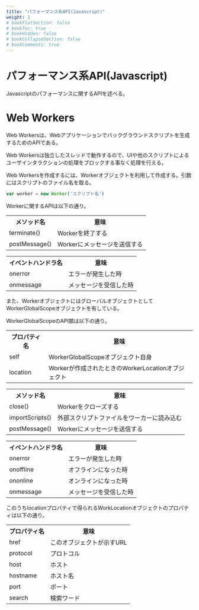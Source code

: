 ```yaml
---
title: "パフォーマンス系API(Javascript)"
weight: 1
# bookFlatSection: false
# bookToc: true
# bookHidden: false
# bookCollapseSection: false
# bookComments: true
---
```


# パフォーマンス系API(Javascript)

Javascriptのパフォーマンスに関するAPIを述べる。

# Web Workers

Web Workersは、Webアプリケーションでバックグラウンドスクリプトを生成するためのAPIである。

Web Workersは独立したスレッドで動作するので、UIや他のスクリプトによるユーザインタラクションの処理をブロックする事なく処理を行える。

Web Workersを作成するには、Workerオブジェクトを利用して作成する。引数にはスクリプトのファイル名を取る。

```javascript
var worker = new Worker('スクリプト名')
```

Workerに関するAPIは以下の通り。

<table style="border:none;">
    <tr>
        <th style="border:none;">メソッド名</td>
        <th style="border:none;">意味</td>
    </tr>
    <tr>
        <td style="border:none;">terminate()</td>
        <td style="border:none;">Workerを終了する</td>
    </tr>
    <tr>
        <td style="border:none;">postMessage()</td>
        <td style="border:none;">Workerにメッセージを送信する</td>
    </tr>
</table>

<table style="border:none;">
    <tr>
        <th style="border:none;">イベントハンドラ名</td>
        <th style="border:none;">意味</td>
    </tr>
    <tr>
        <td style="border:none;">onerror</td>
        <td style="border:none;">エラーが発生した時</td>
    </tr>
    <tr>
        <td style="border:none;">onmessage</td>
        <td style="border:none;">メッセージを受信した時</td>
    </tr>
</table>

また、WorkerオブジェクトにはグローバルオブジェクトとしてWorkerGlobalScopeオブジェクトを有している。

WorkerGlobalScopeのAPI類は以下の通り。

<table style="border:none;">
    <tr>
        <th style="border:none;">プロパティ名</td>
        <th style="border:none;">意味</td>
    </tr>
    <tr>
        <td style="border:none;">self</td>
        <td style="border:none;">WorkerGlobalScopeオブジェクト自身</td>
    </tr>
    <tr>
        <td style="border:none;">location</td>
        <td style="border:none;">Workerが作成されたときのWorkerLocationオブジェクト</td>
    </tr>
</table>

<table style="border:none;">
    <tr>
        <th style="border:none;">メソッド名</td>
        <th style="border:none;">意味</td>
    </tr>
    <tr>
        <td style="border:none;">close()</td>
        <td style="border:none;">Workerをクローズする</td>
    </tr>
    <tr>
        <td style="border:none;">importScripts()</td>
        <td style="border:none;">外部スクリプトファイルをワーカーに読み込む</td>
    </tr>
    <tr>
        <td style="border:none;">postMessage()</td>
        <td style="border:none;">Workerにメッセージを送信する</td>
    </tr>
</table>

<table style="border:none;">
    <tr>
        <th style="border:none;">イベントハンドラ名</td>
        <th style="border:none;">意味</td>
    </tr>
    <tr>
        <td style="border:none;">onerror</td>
        <td style="border:none;">エラーが発生した時</td>
    </tr>
    <tr>
        <td style="border:none;">onoffline</td>
        <td style="border:none;">オフラインになった時</td>
    </tr>
    <tr>
        <td style="border:none;">ononline</td>
        <td style="border:none;">オンラインになった時</td>
    </tr>
    <tr>
        <td style="border:none;">onmessage</td>
        <td style="border:none;">メッセージを受信した時</td>
    </tr>
</table>

このうちlocationプロパティで得られるWorkLocationオブジェクトのプロパティは以下の通り。

<table style="border:none;">
    <tr>
        <th style="border:none;">プロパティ名</td>
        <th style="border:none;">意味</td>
    </tr>
    <tr>
        <td style="border:none;">href</td>
        <td style="border:none;">このオブジェクトが示すURL</td>
    </tr>
    <tr>
        <td style="border:none;">protocol</td>
        <td style="border:none;">プロトコル</td>
    </tr>
    <tr>
        <td style="border:none;">host</td>
        <td style="border:none;">ホスト</td>
    </tr>
    <tr>
        <td style="border:none;">hostname</td>
        <td style="border:none;">ホスト名</td>
    </tr>
    <tr>
        <td style="border:none;">port</td>
        <td style="border:none;">ポート</td>
    </tr>
    <tr>
        <td style="border:none;">search</td>
        <td style="border:none;">検索ワード</td>
    </tr>
</table>
